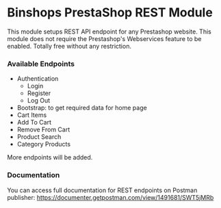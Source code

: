 # Binshops PrestaShop REST Module
This module setups REST API endpoint for any Prestashop website. This module does not require the Prestashop's Webservices feature to be enabled. Totally free without any restriction.

### Available Endpoints

- Authentication 
  - Login
  - Register
  - Log Out
- Bootstrap: to get required data for home page
- Cart Items
- Add To Cart
- Remove From Cart
- Product Search
- Category Products

More endpoints will be added.

### Documentation
You can access full documentation for REST endpoints on Postman publisher:
https://documenter.getpostman.com/view/1491681/SWT5jMRb